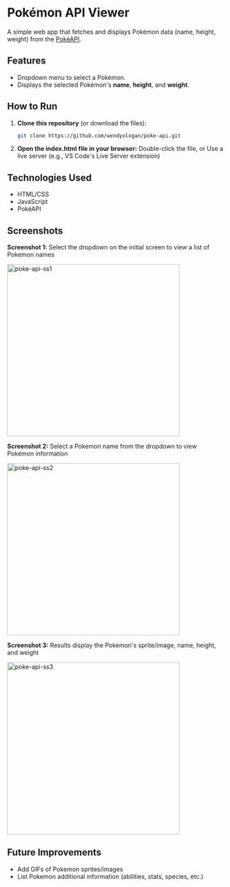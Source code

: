 # Pokémon API Viewer  

A simple web app that fetches and displays Pokémon data (name, height, weight) from the [PokéAPI](https://pokeapi.co/).  

## Features  
- Dropdown menu to select a Pokémon.  
- Displays the selected Pokémon's **name**, **height**, and **weight**.  

## How to Run  
1. **Clone this repository** (or download the files):  
   ```bash  
   git clone https://github.com/wendyologan/poke-api.git

2. **Open the index.html file in your browser:**
   Double-click the file, or
   Use a live server (e.g., VS Code's Live Server extension)

## Technologies Used
- HTML/CSS
- JavaScript
- PokéAPI

## Screenshots

**Screenshot 1:** Select the dropdown on the initial screen to view a list of Pokemon names

<img width="400" alt="poke-api-ss1" src="https://github.com/user-attachments/assets/a7329467-1d4f-465b-bffe-9203c8075c63" />



**Screenshot 2:** Select a Pokemon name from the dropdown to view Pokemon information

<img width="400" alt="poke-api-ss2" src="https://github.com/user-attachments/assets/28bbf63e-3254-4743-b21d-96c3eb3b7f03" />


**Screenshot 3:** Results display the Pokemon's sprite/image, name, height, and weight

<img width="400" alt="poke-api-ss3" src="https://github.com/user-attachments/assets/22be0410-3a82-4165-b3dd-f97b79c1c915" />


## Future Improvements
- Add GIFs of Pokemon sprites/images
- List Pokemon additional information (abilities, stats, species, etc.)

